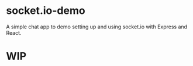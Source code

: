 # socket.io-demo

A simple chat app to demo setting up and using socket.io with Express and React.

# WIP
